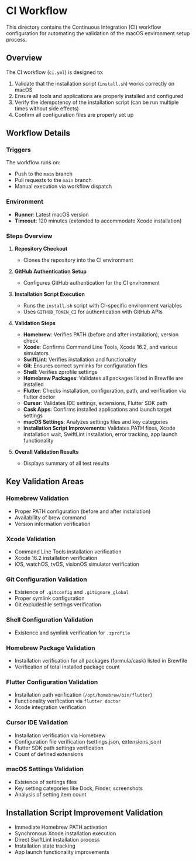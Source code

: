 # CI Workflow 

This directory contains the Continuous Integration (CI) workflow configuration for automating the validation of the macOS environment setup process.

## Overview

The CI workflow (`ci.yml`) is designed to:

1. Validate that the installation script (`install.sh`) works correctly on macOS
2. Ensure all tools and applications are properly installed and configured
3. Verify the idempotency of the installation script (can be run multiple times without side effects)
4. Confirm all configuration files are properly set up

## Workflow Details

### Triggers

The workflow runs on:
- Push to the `main` branch
- Pull requests to the `main` branch
- Manual execution via workflow dispatch

### Environment

- **Runner**: Latest macOS version
- **Timeout**: 120 minutes (extended to accommodate Xcode installation)

### Steps Overview

1. **Repository Checkout**
   - Clones the repository into the CI environment

2. **GitHub Authentication Setup**
   - Configures GitHub authentication for the CI environment

3. **Installation Script Execution**
   - Runs the `install.sh` script with CI-specific environment variables
   - Uses `GITHUB_TOKEN_CI` for authentication with GitHub APIs

4. **Validation Steps**
   - **Homebrew**: Verifies PATH (before and after installation), version check
   - **Xcode**: Confirms Command Line Tools, Xcode 16.2, and various simulators
   - **SwiftLint**: Verifies installation and functionality
   - **Git**: Ensures correct symlinks for configuration files
   - **Shell**: Verifies zprofile settings
   - **Homebrew Packages**: Validates all packages listed in Brewfile are installed
   - **Flutter**: Checks installation, configuration, path, and verification via flutter doctor
   - **Cursor**: Validates IDE settings, extensions, Flutter SDK path
   - **Cask Apps**: Confirms installed applications and launch target settings
   - **macOS Settings**: Analyzes settings files and key categories
   - **Installation Script Improvements**: Validates PATH fixes, Xcode installation wait, SwiftLint installation, error tracking, app launch functionality

5. **Overall Validation Results**
   - Displays summary of all test results

## Key Validation Areas

### Homebrew Validation
- Proper PATH configuration (before and after installation)
- Availability of brew command
- Version information verification

### Xcode Validation
- Command Line Tools installation verification
- Xcode 16.2 installation verification
- iOS, watchOS, tvOS, visionOS simulator verification

### Git Configuration Validation
- Existence of `.gitconfig` and `.gitignore_global`
- Proper symlink configuration
- Git excludesfile settings verification

### Shell Configuration Validation
- Existence and symlink verification for `.zprofile`

### Homebrew Package Validation
- Installation verification for all packages (formula/cask) listed in Brewfile
- Verification of total installed package count

### Flutter Configuration Validation
- Installation path verification (`/opt/homebrew/bin/flutter`)
- Functionality verification via `flutter doctor`
- Xcode integration verification

### Cursor IDE Validation
- Installation verification via Homebrew
- Configuration file verification (settings.json, extensions.json)
- Flutter SDK path settings verification
- Count of defined extensions

### macOS Settings Validation
- Existence of settings files
- Key setting categories like Dock, Finder, screenshots
- Analysis of setting item count

## Installation Script Improvement Validation
- Immediate Homebrew PATH activation
- Synchronous Xcode installation execution
- Direct SwiftLint installation process
- Installation state tracking
- App launch functionality improvements
